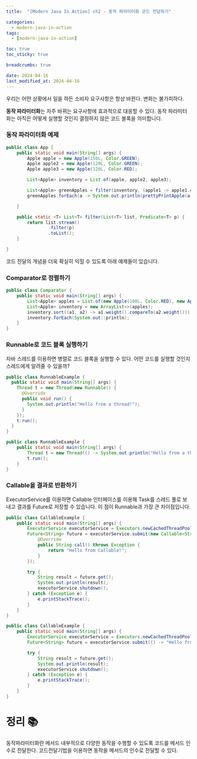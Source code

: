 ```yaml
---
title:  "[Modern Java In Action] ch2 - 동적 파라미터화 코드 전달하기"

categories:
  - modern-java-in-action
tags:
  - [modern-java-in-action]

toc: true
toc_sticky: true

breadcrumbs: true

date: 2024-04-16
last_modified_at: 2024-04-16
---
```


우리는 어떤 상황에서 일을 하든 소비자 요구사항은 항상 바뀐다.
변화는 불가피하다.

**동작 파라미터화**는 자주 바뀌는 요구사항에 효과적으로 대응할 수 있다.
동작 파라미터화는 아직은 어떻게 실행할 것인지 결정하지 않은 코드 블록을 의미합니다.

### 동작 파라미터화 예제
```java
public class App {
    public static void main(String[] args) {
        Apple apple = new Apple(150L, Color.GREEN);
        Apple apple2 = new Apple(120L, Color.GREEN);
        Apple apple3 = new Apple(120L, Color.RED);

        List<Apple> inventory = List.of(apple, apple2, apple3);

        List<Apple> greenApples = filter(inventory, (apple1 -> apple1.color().equals(Color.GREEN)));
        greenApples.forEach(a -> System.out.println(prettyPrintApple(a, a2 -> "A " + (a2.weight() > 150 ? "heavy" : "light") + " " + a2.color() + " apple")));

    }

    public static <T> List<T> filter(List<T> list, Predicate<T> p) {
        return list.stream()
                .filter(p)
                .toList();
    }

}
```

코드 전달의 개념을 더욱 확실히 익힐 수 있도록 아래 예제들이 있습니다.

### Comparator로 정렬하기
```java
public class Comparator {
    public static void main(String[] args) {
        List<Apple> apples = List.of(new Apple(100L, Color.RED), new Apple(300L, Color.RED), new Apple(150L, Color.GREEN));
        List<Apple> inventory = new ArrayList<>(apples);
        inventory.sort((a1, a2) -> a1.weight().compareTo(a2.weight()));
        inventory.forEach(System.out::println);
    }
}
```

### Runnable로 코드 블록 실행하기
자바 스레드를 이용하면 병렬로 코드 블록을 실행할 수 있다.
어떤 코드를 실행할 것인지 스레드에게 알려줄 수 있을까?

```java
public class RunnableExample {
  public static void main(String[] args) {
    Thread t = new Thread(new Runnable() {
      @Override
      public void run() {
        System.out.println("Hello from a thread!");
      }
    });
    t.run();
  }
}
```
```java
public class RunnableExample {
    public static void main(String[] args) {
        Thread t = new Thread(() -> System.out.println("Hello from a thread!"));
        t.run();
    }
}
```

### Callable을 결과로 반환하기
ExecutorService를 이용하면 Callable 인터페이스를 이용해 Task를 스레드 풀로 보내고 결과를 Future로 저장할 수 있습니다.
이 점이 Runnable과 가장 큰 차이점입니다.
```java
public class CallableExample {
    public static void main(String[] args) {
        ExecutorService executorService = Executors.newCachedThreadPool();
        Future<String> future = executorService.submit(new Callable<String>() {
            @Override
            public String call() throws Exception {
                return "Hello from Callable!";
            }
        });

        try {
            String result = future.get();
            System.out.println(result);
            executorService.shutdown();
        } catch (Exception e) {
            e.printStackTrace();
        }
    }
}
```

```java
public class CallableExample {
    public static void main(String[] args) {
        ExecutorService executorService = Executors.newCachedThreadPool();
        Future<String> future = executorService.submit(() -> "Hello from Callable!");

        try {
            String result = future.get();
            System.out.println(result);
            executorService.shutdown();
        } catch (Exception e) {
            e.printStackTrace();
        }
    }
}
```

# 정리 📚

동작파라미터화란 메서드 내부적으로 다양한 동작을 수행할 수 있도록 코드를 메서드 인수로 전달한다.
코드전달기법을 이용하면 동작을 메서드의 인수로 전달할 수 있다.